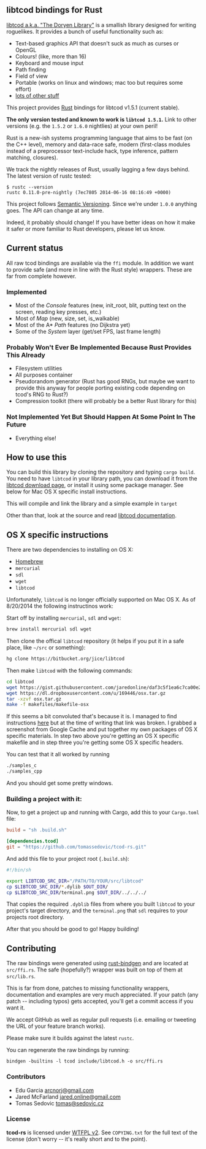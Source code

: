 libtcod bindings for Rust
-------------------------

[libtcod a.k.a. "The Doryen Library"](http://doryen.eptalys.net/libtcod/) is a
smallish library designed for writing roguelikes. It provides a bunch of useful
functionality such as:

* Text-based graphics API that doesn't suck as much as curses or OpenGL
* Colours! (like, more than 16)
* Keyboard and mouse input
* Path finding
* Field of view
* Portable (works on linux and windows; mac too but requires some effort)
* [lots of other stuff](http://doryen.eptalys.net/libtcod/features/)


This project provides [Rust](http://www.rust-lang.org/) bindings for libtcod
v1.5.1 (current stable).

**The only version tested and known to work is `libtcod 1.5.1`.** Link to other
versions (e.g. the `1.5.2` or `1.6.0` nightlies) at your own peril!

Rust is a new-ish systems programming language that aims to be fast (on the C++
level), memory and data-race safe, modern (first-class modules instead of a
preprocessor text-include hack, type inference, pattern matching, closures).

We track the nightly releases of Rust, usually lagging a few days behind. The
latest version of rustc tested:

    $ rustc --version
    rustc 0.11.0-pre-nightly (7ec7805 2014-06-16 08:16:49 +0000)

This project follows [Semantic Versioning](http://semver.org/). Since we're
under `1.0.0` anything goes. The API can change at any time.

Indeed, it probably should change! If you have better ideas on how it make it
safer or more familiar to Rust developers, please let us know.


Current status
--------------

All raw tcod bindings are available via the `ffi` module. In addition we want to
provide safe (and more in line with the Rust style) wrappers. These are far from
complete however.

### Implemented

* Most of the _Console_ features (new, init_root, blit, putting text on the
  screen, reading key presses, etc.)
* Most of _Map_ (new, size, set, is_walkable)
* Most of the A* _Path_ features (no Dijkstra yet)
* Some of the _System_ layer (get/set FPS, last frame length)

### Probably Won't Ever Be Implemented Because Rust Provides This Already
* Filesystem utilities
* All purposes container
* Pseudorandom generator (Rust has good RNGs, but maybe we want to provide this
  anyway for people porting existing code depending on tcod's RNG to Rust?)
* Compression toolkit (there will probably be a better Rust library for this)

### Not Implemented Yet But Should Happen At Some Point In The Future
* Everything else!


How to use this
---------------

You can build this library by cloning the repository and typing `cargo build`. You need to have `libtcod` in your library path, you can
download it from the [libtcod download page](http://doryen.eptalys.net/libtcod/download/), or install it using some package manager. See below for Mac OS X specific install instructions.

This will compile and link the library and a simple example in `target`

Other than that, look at the source and read
[libtcod documentation](http://doryen.eptalys.net/data/libtcod/doc/1.5.1/index2.html?c=true&cpp=true&cs=true&py=true&lua=true).

## OS X specific instructions

There are two dependencies to installing on OS X:
 * [Homebrew](http://brew.sh/)
 * `mercurial`
 * `sdl`
 * `wget`
 * `libtcod`

Unfortunately, `libtcod` is no longer officially supported on Mac OS X. As of 8/20/2014 the following instructinos work:

Start off by installing `mercurial`, `sdl` and `wget`:

```sh
brew install mercurial sdl wget
```

Then clone the offical `libtcod` repository (it helps if you put it in a safe place, like `~/src` or something):

```sh
hg clone https://bitbucket.org/jice/libtcod
```

Then make `libtcod` with the following commands:

 ```sh
cd libtcod
wget https://gist.githubusercontent.com/jaredonline/daf3c5f1ea6c7ca00e29/raw/ae91b3e47bf0de5b772eff882e477d8144cfbaf8/makefile-osx > makefiles/makefile-osx
wget https://dl.dropboxusercontent.com/u/169446/osx.tar.gz
tar -xzvf osx.tar.gz
make -f makefiles/makefile-osx
```

If this seems a bit convoluted that's because it is. I managed to find instructions [here](http://zackhovatter.com/gamedev/2013/11/26/building-libtcod-on-os-x-mavericks.html) but at the time of writing that link was broken. I grabbed a screenshot from Google Cache and put together my own packages of OS X specific materials. In step two above you're getting an OS X specific makefile and in step three you're getting some OS X specific headers.

You can test that it all worked by running

```sh
./samples_c
./samples_cpp
```

And you should get some pretty windows.

### Building a project with it:

Now, to get a project up and running with Cargo, add this to your `Cargo.toml` file:

```toml
build = "sh .build.sh"

[dependencies.tcod]
git = "https://github.com/tomassedovic/tcod-rs.git"
```

And add this file to your project root (`.build.sh`):

```sh
#!/bin/sh

export LIBTCOD_SRC_DIR="/PATH/TO/YOUR/src/libtcod"
cp $LIBTCOD_SRC_DIR/*.dylib $OUT_DIR/
cp $LIBTCOD_SRC_DIR/terminal.png $OUT_DIR/../../../
```

That copies the required `.dyblib` files from where you built `libtcod` to your project's target directory, and the `terminal.png` that `sdl` requires to your projects root directory.

After that you should be good to go! Happy building!

Contributing
------------

The raw bindings were generated using
[rust-bindgen](https://github.com/crabtw/rust-bindgen) and are located at
`src/ffi.rs`. The safe (hopefully?) wrapper was built on top of them at
`src/lib.rs`.

This is far from done, patches to missing functionality wrappers, documentation
and examples are very much appreciated. If your patch (any patch -- including
typos) gets accepted, you'll get a commit access if you want it.

We accept GitHub as well as regular pull requests (i.e. emailing or tweeting the
URL of your feature branch works).

Please make sure it builds against the latest `rustc`.

You can regenerate the raw bindings by running:

    bindgen -builtins -l tcod include/libtcod.h -o src/ffi.rs


### Contributors

* Edu Garcia <arcnorj@gmail.com>
* Jared McFarland <jared.online@gmail.com>
* Tomas Sedovic <tomas@sedovic.cz>


### License

**tcod-rs** is licensed under [WTFPL v2](http://www.wtfpl.net/txt/copying/). See
`COPYING.txt` for the full text of the license (don't worry -- it's really
short and to the point).
